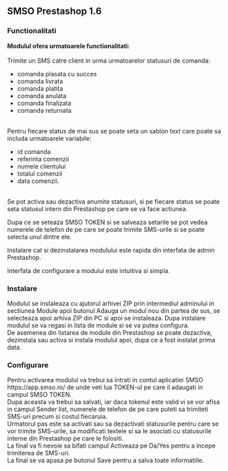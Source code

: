 <h2>SMSO Prestashop 1.6</h2>

<h3>Functionalitati</h3>
<strong>Modulul ofera urmatoarele functionalitati:</strong>
<br/><br/>
Trimite un SMS catre client in urma urmatoarelor statusuri de comanda:
<ul>
  <li>comanda plasata cu succes</li>
  <li>comanda livrata</li>
  <li>comanda platita</li>
  <li>comanda anulata</li>
  <li>comanda finalizata</li>
  <li>comanda returnata</li>
</ul>
<br/>
Pentru fiecare status de mai sus se poate seta un sablon text care poate sa includa urmatoarele variabile:
<ul>
  <li>id comanda</li>
  <li>referinta comenzii</li>
  <li>numele clientului</li>
  <li>totalul comenzii</li>
  <li>data comenzii.</li>
</ul>
<br/>
Se pot activa sau dezactiva anumite statusuri, si pe fiecare status se poate seta statusul intern din Prestashop pe care se va face actiunea.

Dupa ce se seteaza SMSO TOKEN si se salveaza setarile se pot vedea numerele de telefon de pe care se poate trimite SMS-urile si se poate selecta unul dintre ele.

Instalare cat si dezinstalarea modulului este rapida din interfata de admin Prestashop.

Interfata de configurare a modului este intuitiva si simpla.

<h3>Instalare</h3>
Modulul se instaleaza cu ajutorul arhivei ZIP prin intermediul adminului in sectiunea Module apoi butonul Adauga un modul nou din partea de sus, se selecteaza apoi arhiva ZIP din PC si apoi se instaleaza.
Dupa instalare modulul se va regasi in lista de module si se va putea configura.<br/>
De asemenea din listarea de module din Prestashop se poate dezactiva, dezinstala sau activa si instala modulul apoi, dupa ce a fost instalat prima data.

<h3>Configurare</h3>
Pentru activarea modulul va trebui sa intrati in contul aplicatiei SMSO https://app.smso.ro/ de unde veti lua TOKEN-ul pe care il adaugati in campul SMSO TOKEN.<br/>
Dupa aceasta va trebui sa salvati, iar daca tokenul este valid vi se vor afisa in campul Sender list, numerele de telefon de pe care puteti sa trimiteti SMS-uri precum si costul fiecaruia.<br/>
Urmatorul pas este sa activati sau sa dezactivati statusurile pentru care se vor trimite SMS-urile, sa modificati textele si sa le asociati cu statusurile interne din Prestashop pe care le folositi.<br/>
La final va fi nevoie sa bifati campul Activeaza pe Da/Yes pentru a incepe trimiterea de SMS-uri.<br/>
La final se va apasa pe butonul Save pentru a salva toate informatiile.
